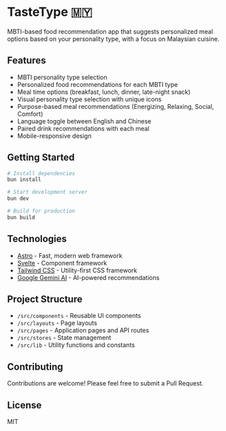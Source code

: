 # TasteType 🇲🇾

MBTI-based food recommendation app that suggests personalized meal options based on your personality type, with a focus on Malaysian cuisine.

## Features

- MBTI personality type selection
- Personalized food recommendations for each MBTI type
- Meal time options (breakfast, lunch, dinner, late-night snack)
- Visual personality type selection with unique icons
- Purpose-based meal recommendations (Energizing, Relaxing, Social, Comfort)
- Language toggle between English and Chinese
- Paired drink recommendations with each meal
- Mobile-responsive design

## Getting Started

```bash
# Install dependencies
bun install

# Start development server
bun dev

# Build for production
bun build
```

## Technologies

- [Astro](https://astro.build) - Fast, modern web framework
- [Svelte](https://svelte.dev) - Component framework
- [Tailwind CSS](https://tailwindcss.com) - Utility-first CSS framework
- [Google Gemini AI](https://ai.google.dev/) - AI-powered recommendations

## Project Structure

- `/src/components` - Reusable UI components
- `/src/layouts` - Page layouts
- `/src/pages` - Application pages and API routes
- `/src/stores` - State management
- `/src/lib` - Utility functions and constants

## Contributing

Contributions are welcome! Please feel free to submit a Pull Request.

## License

MIT
